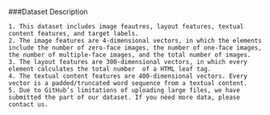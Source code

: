 ###Dataset Description

	1. This dataset includes image feautres, layout features, textual content features, and target labels.
	2. The image features are 4-dimensional vectors, in which the elements include the number of zero-face images, the number of one-face images, the number of multiple-face images, and the total number of images.
	3. The layout features are 300-dimensional vectors, in which every element calculates the total number  of a HTML leaf tag.
	4. The textual content features are 400-dimensional vectors. Every vector is a padded/truncated word sequence from a textual content.
	5. Due to GitHub’s limitations of uploading large files, we have submitted the part of our dataset. If you need more data, please contact us.